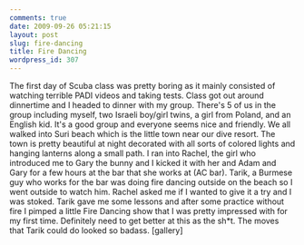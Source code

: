```yaml
---
comments: true
date: 2009-09-26 05:21:15
layout: post
slug: fire-dancing
title: Fire Dancing
wordpress_id: 307
---
```


The first day of Scuba class was pretty boring as it mainly consisted of watching terrible PADI videos and taking tests.  Class got out around dinnertime and I headed to dinner with my group.  There's 5 of us in the group including myself, two Israeli boy/girl twins, a girl from Poland, and an English kid.  It's a good group and everyone seems nice and friendly.  We all walked into Suri beach which is the little town near our dive resort.  The town is pretty beautiful at night decorated with all sorts of colored lights and hanging lanterns along a small path.  I ran into Rachel, the girl who introduced me to Gary the bunny and I kicked it with her and Adam and Gary for a few hours at the bar that she works at (AC bar).  Tarik, a Burmese guy who works for the bar was doing fire dancing outside on the beach so I went outside to watch him.  Rachel asked me if I wanted to give it a try and I was stoked.  Tarik gave me some lessons and after some practice without fire I pimped a little Fire Dancing show that I was pretty impressed with for my first time.  Definitely need to get better at this as the sh*t.  The moves that Tarik could do looked so badass.
[gallery]
